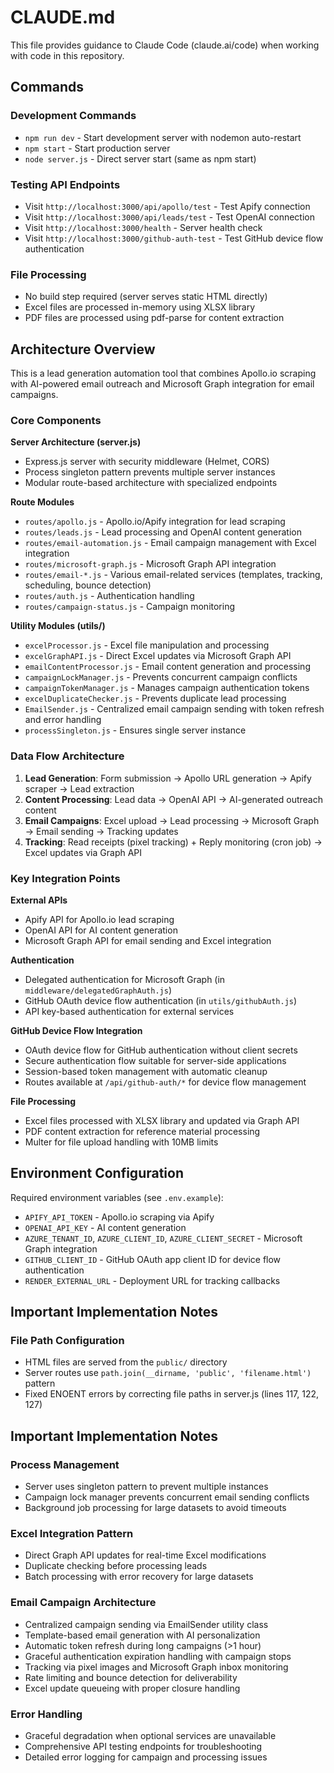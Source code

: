 # CLAUDE.md

This file provides guidance to Claude Code (claude.ai/code) when working with code in this repository.

## Commands

### Development Commands
- `npm run dev` - Start development server with nodemon auto-restart
- `npm start` - Start production server 
- `node server.js` - Direct server start (same as npm start)

### Testing API Endpoints
- Visit `http://localhost:3000/api/apollo/test` - Test Apify connection
- Visit `http://localhost:3000/api/leads/test` - Test OpenAI connection
- Visit `http://localhost:3000/health` - Server health check
- Visit `http://localhost:3000/github-auth-test` - Test GitHub device flow authentication

### File Processing
- No build step required (server serves static HTML directly)
- Excel files are processed in-memory using XLSX library
- PDF files are processed using pdf-parse for content extraction

## Architecture Overview

This is a lead generation automation tool that combines Apollo.io scraping with AI-powered email outreach and Microsoft Graph integration for email campaigns.

### Core Components

**Server Architecture (server.js)**
- Express.js server with security middleware (Helmet, CORS)
- Process singleton pattern prevents multiple server instances
- Modular route-based architecture with specialized endpoints

**Route Modules**
- `routes/apollo.js` - Apollo.io/Apify integration for lead scraping
- `routes/leads.js` - Lead processing and OpenAI content generation  
- `routes/email-automation.js` - Email campaign management with Excel integration
- `routes/microsoft-graph.js` - Microsoft Graph API integration
- `routes/email-*.js` - Various email-related services (templates, tracking, scheduling, bounce detection)
- `routes/auth.js` - Authentication handling
- `routes/campaign-status.js` - Campaign monitoring

**Utility Modules (utils/)**
- `excelProcessor.js` - Excel file manipulation and processing
- `excelGraphAPI.js` - Direct Excel updates via Microsoft Graph API
- `emailContentProcessor.js` - Email content generation and processing
- `campaignLockManager.js` - Prevents concurrent campaign conflicts
- `campaignTokenManager.js` - Manages campaign authentication tokens
- `excelDuplicateChecker.js` - Prevents duplicate lead processing
- `EmailSender.js` - Centralized email campaign sending with token refresh and error handling
- `processSingleton.js` - Ensures single server instance

### Data Flow Architecture

1. **Lead Generation**: Form submission → Apollo URL generation → Apify scraper → Lead extraction
2. **Content Processing**: Lead data → OpenAI API → AI-generated outreach content
3. **Email Campaigns**: Excel upload → Lead processing → Microsoft Graph → Email sending → Tracking updates
4. **Tracking**: Read receipts (pixel tracking) + Reply monitoring (cron job) → Excel updates via Graph API

### Key Integration Points

**External APIs**
- Apify API for Apollo.io lead scraping
- OpenAI API for AI content generation
- Microsoft Graph API for email sending and Excel integration

**Authentication**
- Delegated authentication for Microsoft Graph (in `middleware/delegatedGraphAuth.js`)
- GitHub OAuth device flow authentication (in `utils/githubAuth.js`)
- API key-based authentication for external services

**GitHub Device Flow Integration**
- OAuth device flow for GitHub authentication without client secrets
- Secure authentication flow suitable for server-side applications
- Session-based token management with automatic cleanup
- Routes available at `/api/github-auth/*` for device flow management

**File Processing**
- Excel files processed with XLSX library and updated via Graph API
- PDF content extraction for reference material processing
- Multer for file upload handling with 10MB limits

## Environment Configuration

Required environment variables (see `.env.example`):
- `APIFY_API_TOKEN` - Apollo.io scraping via Apify
- `OPENAI_API_KEY` - AI content generation
- `AZURE_TENANT_ID`, `AZURE_CLIENT_ID`, `AZURE_CLIENT_SECRET` - Microsoft Graph integration
- `GITHUB_CLIENT_ID` - GitHub OAuth app client ID for device flow authentication
- `RENDER_EXTERNAL_URL` - Deployment URL for tracking callbacks

## Important Implementation Notes

### File Path Configuration
- HTML files are served from the `public/` directory
- Server routes use `path.join(__dirname, 'public', 'filename.html')` pattern
- Fixed ENOENT errors by correcting file paths in server.js (lines 117, 122, 127)

## Important Implementation Notes

### Process Management
- Server uses singleton pattern to prevent multiple instances
- Campaign lock manager prevents concurrent email sending conflicts  
- Background job processing for large datasets to avoid timeouts

### Excel Integration Pattern
- Direct Graph API updates for real-time Excel modifications
- Duplicate checking before processing leads
- Batch processing with error recovery for large datasets

### Email Campaign Architecture
- Centralized campaign sending via EmailSender utility class
- Template-based email generation with AI personalization
- Automatic token refresh during long campaigns (>1 hour)
- Graceful authentication expiration handling with campaign stops
- Tracking via pixel images and Microsoft Graph inbox monitoring
- Rate limiting and bounce detection for deliverability
- Excel update queueing with proper closure handling

### Error Handling
- Graceful degradation when optional services are unavailable
- Comprehensive API testing endpoints for troubleshooting
- Detailed error logging for campaign and processing issues